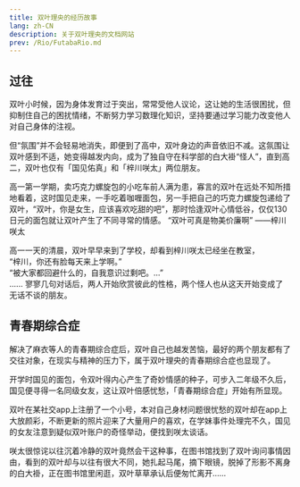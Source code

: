 ```yaml
---
title: 双叶理央的经历故事
lang: zh-CN
description: 关于双叶理央的文档网站
prev: /Rio/FutabaRio.md
---
```

## 过往

双叶小时候，因为身体发育过于突出，常常受他人议论，这让她的生活很困扰，但抑制住自己的困扰情绪，不断努力学习数理化知识，坚持要通过学习能力改变他人对自己身体的注视。

但“氛围”并不会轻易地消失，即便到了高中，双叶身边的声音依旧不减。这氛围让双叶感到不适，她变得越发内向，成为了独自守在科学部的白大褂“怪人”，直到高二，双叶也仅有「国见佑真」和「梓川咲太」两位朋友。

高一第一学期，卖巧克力螺旋包的小吃车前人满为患，寡言的双叶在远处不知所措地看着，这时国见走来，一手吃着咖喱面包，另一手把自己的巧克力螺旋包递给了双叶，“双叶，你是女生，应该喜欢吃甜的吧”，那时恰逢双叶心情低谷，仅仅130日元的面包就让双叶产生了不同寻常的情感。 
“双叶可真是物美价廉啊” ——梓川咲太

高一一天的清晨，双叶早早来到了学校，却看到梓川咲太已经坐在教室，  
“梓川，你还有脸每天来上学啊。”  
“被大家都回避什么的，自我意识过剩吧。...”  
......
寥寥几句对话后，两人开始欣赏彼此的性格，两个怪人也从这天开始变成了无话不谈的朋友。

## 青春期综合症

解决了麻衣等人的青春期综合症后，双叶自己也越发苦恼，最好的两个朋友都有了交往对象，在现实与精神的压力下，属于双叶理央的青春期综合症也显现了。

开学时国见的面包，令双叶得内心产生了奇妙情感的种子，可步入二年级不久后，国见便寻得一名同级女友，这让双叶倍感忧愁，「青春期综合症」开始有所显现。

双叶在某社交app上注册了一个小号，本对自己身材问题很忧愁的双叶却在app上大放颜彩，不断更新的照片迎来了大量用户的喜欢，在学妹事件处理完不久，国见的女友注意到疑似双叶账户的奇怪举动，便找到咲太谈话。

咲太很惊诧以往沉着冷静的双叶竟然会干这种事，在图书馆找到了双叶询问事情因由，看到的双叶却与以往有很大不同，她扎起马尾，摘下眼镜，脱掉了形影不离身的白大褂，正在图书馆里闲逛，双叶草草承认后便匆忙离开……
